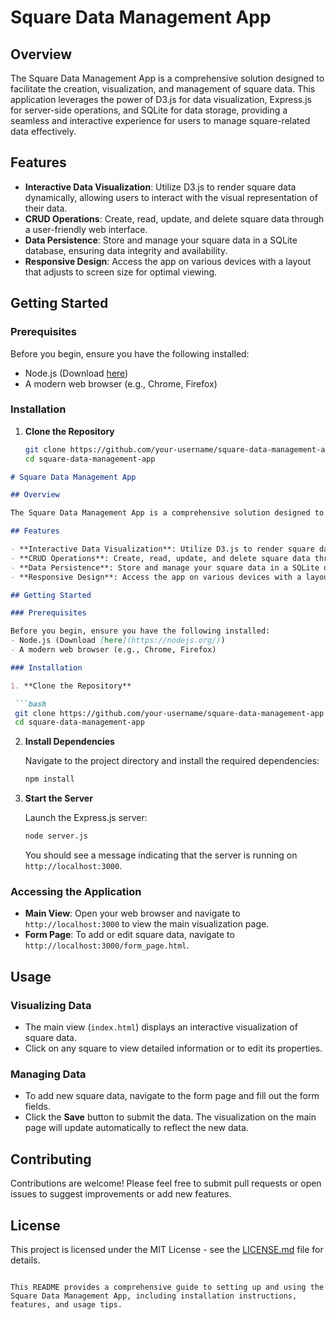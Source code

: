 # Square Data Management App

## Overview

The Square Data Management App is a comprehensive solution designed to facilitate the creation, visualization, and management of square data. This application leverages the power of D3.js for data visualization, Express.js for server-side operations, and SQLite for data storage, providing a seamless and interactive experience for users to manage square-related data effectively.

## Features

- **Interactive Data Visualization**: Utilize D3.js to render square data dynamically, allowing users to interact with the visual representation of their data.
- **CRUD Operations**: Create, read, update, and delete square data through a user-friendly web interface.
- **Data Persistence**: Store and manage your square data in a SQLite database, ensuring data integrity and availability.
- **Responsive Design**: Access the app on various devices with a layout that adjusts to screen size for optimal viewing.

## Getting Started

### Prerequisites

Before you begin, ensure you have the following installed:
- Node.js (Download [here](https://nodejs.org/))
- A modern web browser (e.g., Chrome, Firefox)

### Installation

1. **Clone the Repository**

   ```bash
   git clone https://github.com/your-username/square-data-management-app.git
   cd square-data-management-app
  ```markdown
# Square Data Management App

## Overview

The Square Data Management App is a comprehensive solution designed to facilitate the creation, visualization, and management of square data. This application leverages the power of D3.js for data visualization, Express.js for server-side operations, and SQLite for data storage, providing a seamless and interactive experience for users to manage square-related data effectively.

## Features

- **Interactive Data Visualization**: Utilize D3.js to render square data dynamically, allowing users to interact with the visual representation of their data.
- **CRUD Operations**: Create, read, update, and delete square data through a user-friendly web interface.
- **Data Persistence**: Store and manage your square data in a SQLite database, ensuring data integrity and availability.
- **Responsive Design**: Access the app on various devices with a layout that adjusts to screen size for optimal viewing.

## Getting Started

### Prerequisites

Before you begin, ensure you have the following installed:
- Node.js (Download [here](https://nodejs.org/))
- A modern web browser (e.g., Chrome, Firefox)

### Installation

1. **Clone the Repository**

   ```bash
   git clone https://github.com/your-username/square-data-management-app.git
   cd square-data-management-app
   ```

2. **Install Dependencies**

   Navigate to the project directory and install the required dependencies:

   ```bash
   npm install
   ```

3. **Start the Server**

   Launch the Express.js server:

   ```bash
   node server.js
   ```

   You should see a message indicating that the server is running on `http://localhost:3000`.

### Accessing the Application

- **Main View**: Open your web browser and navigate to `http://localhost:3000` to view the main visualization page.
- **Form Page**: To add or edit square data, navigate to `http://localhost:3000/form_page.html`.

## Usage

### Visualizing Data

- The main view (`index.html`) displays an interactive visualization of square data.
- Click on any square to view detailed information or to edit its properties.

### Managing Data

- To add new square data, navigate to the form page and fill out the form fields.
- Click the **Save** button to submit the data. The visualization on the main page will update automatically to reflect the new data.

## Contributing

Contributions are welcome! Please feel free to submit pull requests or open issues to suggest improvements or add new features.

## License

This project is licensed under the MIT License - see the [LICENSE.md](LICENSE.md) file for details.
```

This README provides a comprehensive guide to setting up and using the Square Data Management App, including installation instructions, features, and usage tips. 
